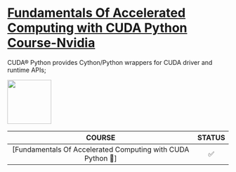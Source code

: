 # [Fundamentals Of Accelerated Computing with CUDA Python Course-Nvidia](https://courses.nvidia.com/courses/course-v1:DLI+C-AC-02+V1/about)

CUDA® Python provides Cython/Python wrappers for CUDA driver and runtime APIs;

<img height="100" src="">


|COURSE|STATUS|
|:---------------------------------------------------:| :-----:|
|[Fundamentals Of Accelerated Computing with CUDA Python 🐍] |✅|
